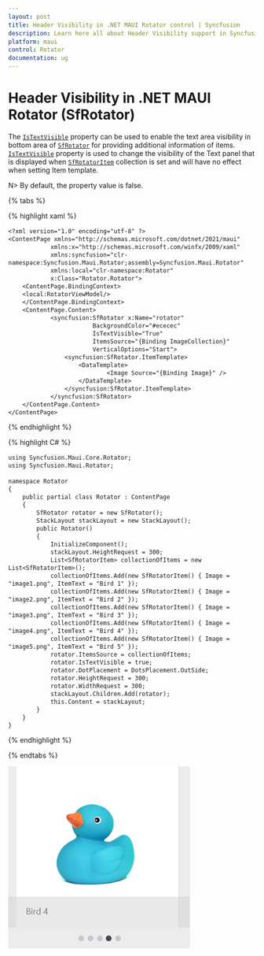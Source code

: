 ```yaml
---
layout: post
title: Header Visibility in .NET MAUI Rotator control | Syncfusion
description: Learn here all about Header Visibility support in Syncfusion .NET MAUI Rotator (SfRotator) control and more.
platform: maui 
control: Rotator
documentation: ug
---
```


# Header Visibility in .NET MAUI Rotator (SfRotator)

The [`IsTextVisible`](link) property can be used to enable the text area visibility in bottom area of [`SfRotator`](linkl) for providing additional information of items. [`IsTextVisible`](link) property is used to change the visibility of the Text panel that is displayed when [`SfRotatorItem`](link) collection is set and will have no effect when setting Item template.

N> By default, the property value is false.

{% tabs %}

{% highlight xaml %}

    <?xml version="1.0" encoding="utf-8" ?>
    <ContentPage xmlns="http://schemas.microsoft.com/dotnet/2021/maui"
                xmlns:x="http://schemas.microsoft.com/winfx/2009/xaml"
                xmlns:syncfusion="clr-namespace:Syncfusion.Maui.Rotator;assembly=Syncfusion.Maui.Rotator"
                xmlns:local="clr-namespace:Rotator"
                x:Class="Rotator.Rotator">
        <ContentPage.BindingContext>
        <local:RotatorViewModel/>
        </ContentPage.BindingContext>
        <ContentPage.Content>
                <syncfusion:SfRotator x:Name="rotator" 
                            BackgroundColor="#ececec"
                            IsTextVisible="True"
                            ItemsSource="{Binding ImageCollection}" 
                            VerticalOptions="Start">
                    <syncfusion:SfRotator.ItemTemplate>
                        <DataTemplate>
                                <Image Source="{Binding Image}" />
                        </DataTemplate>
                    </syncfusion:SfRotator.ItemTemplate>
                </syncfusion:SfRotator>
        </ContentPage.Content>
    </ContentPage>

{% endhighlight %}

{% highlight C# %}

    using Syncfusion.Maui.Core.Rotator;
    using Syncfusion.Maui.Rotator;

    namespace Rotator
    {
        public partial class Rotator : ContentPage
        {
            SfRotator rotator = new SfRotator();
            StackLayout stackLayout = new StackLayout();
            public Rotator()
            {
                InitializeComponent();
                stackLayout.HeightRequest = 300;
                List<SfRotatorItem> collectionOfItems = new List<SfRotatorItem>();
                collectionOfItems.Add(new SfRotatorItem() { Image = "image1.png", ItemText = "Bird 1" });
                collectionOfItems.Add(new SfRotatorItem() { Image = "image2.png", ItemText = "Bird 2" });
                collectionOfItems.Add(new SfRotatorItem() { Image = "image3.png", ItemText = "Bird 3" });
                collectionOfItems.Add(new SfRotatorItem() { Image = "image4.png", ItemText = "Bird 4" });
                collectionOfItems.Add(new SfRotatorItem() { Image = "image5.png", ItemText = "Bird 5" });
                rotator.ItemsSource = collectionOfItems;
                rotator.IsTextVisible = true;
                rotator.DotPlacement = DotsPlacement.OutSide;
                rotator.HeightRequest = 300;
                rotator.WidthRequest = 300;
                stackLayout.Children.Add(rotator);
                this.Content = stackLayout;
            }
        }
    }

{% endhighlight %}

{% endtabs %}

![IsTextVisible](images/IsTextVisible.png)
